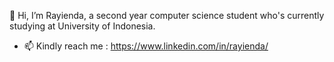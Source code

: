 👋 Hi, I’m Rayienda, a second year computer science student who's currently studying at University of Indonesia.
- 📫 Kindly reach me : https://www.linkedin.com/in/rayienda/
  
<!---
rayienda/rayienda is a ✨ special ✨ repository because its `README.md` (this file) appears on your GitHub profile.
You can click the Preview link to take a look at your changes.
--->
